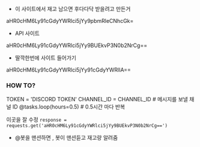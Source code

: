- 이 사이트에서 재고 남으면 후다다닥 받을려고 만든거


aHR0cHM6Ly91cGdyYWRlci5jYy9pbmRleCNhcGk=

- API 사이트


aHR0cHM6Ly91cGdyYWRlci5jYy9BUEkvP3N0b2NrCg==

- 딸깍한번에 사이트 들어가기


aHR0cHM6Ly91cGdyYWRlci5jYy91cGdyYWRlIA==

### HOW TO?
TOKEN = 'DISCORD TOKEN'
CHANNEL_ID = CHANNEL_ID  # 메시지를 보낼 채널 ID
@tasks.loop(hours=0.5)  # 0.5시간 마다 반복

이곳을 잘 수정
```response = requests.get('aHR0cHM6Ly91cGdyYWRlci5jYy9BUEkvP3N0b2NrCg==')```

- @봇을 맨션하면 , 봇이 맨션듣고 재고량 알려줌

